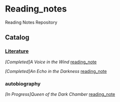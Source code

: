 # Reading_notes
Reading Notes Repository 
## Catalog

### [Literature](./Literature)

*[Completed]A Voice in the Wind* [reading_note](./Literature/A_voice_in_the_wind.md) 


*[Completed]An Echo in the Darkness* [reading_note](./Literature/An_echo_in_the_darkness.md)


### autobiography

*[In Progress]Queen of the Dark Chamber* [reading_note](./Literature/Queen_of_the_Dark_Chamber.md) 
